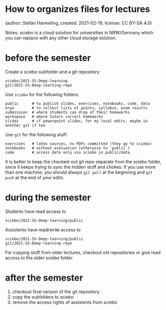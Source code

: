 # How to organizes files for lectures
(author: Stefan Harmeling, created: 2021-02-19, license: CC BY-SA 4.0)

Notes: sciebo is a cloud solution for universities in NRW/Germany which you can replace with any other cloud storage solution.

# before the semester

Create a sciebo subfolder and a git repository:

    sciebo/2021-SS-Deep-learning
    git/2021-SS-Deep-learning-repo
    
Use `sciebo` for the following folders:

    public      # to publish slides, exercises, notebooks, code, data
    orga        # to collect lists of points, syllabus, exam results
    submission  # where students can drop of their homeworks
    workspace   # where tutors correct homeworks
    slides      # if powerpoint slides, for my local edits, maybe in another git if tex
    
Use `git` for the following stuff:

    exercises   # latex sources, no PDFs committed (they go to sciebo)
    notebooks   # without evaluation (otherwise to `public`)
    code        # access data only via sciebo in public/data
    
It is better to keep the checked-out git repo separate from the sciebo folder, since it keeps trying to sync the hidden stuff and chokes.  If you use more than one machine, you should always `git pull` at the beginning and `git push` at the end of your edits.

# during the semester

Students have read access to 

    sciebo/2021-SS-Deep-learning/public
    
Assistents have read/write access to 

    sciebo/2021-SS-Deep-learning/public
    git/2021-SS-Deep-learning-repo

For copying stuff from older lectures, checkout old repositories or give read access to the older sciebo folder.

# after the semester

1. checkout final version of the git repository
2. copy the subfolders to sciebo
3. remove the access rights of assistents from sciebo
